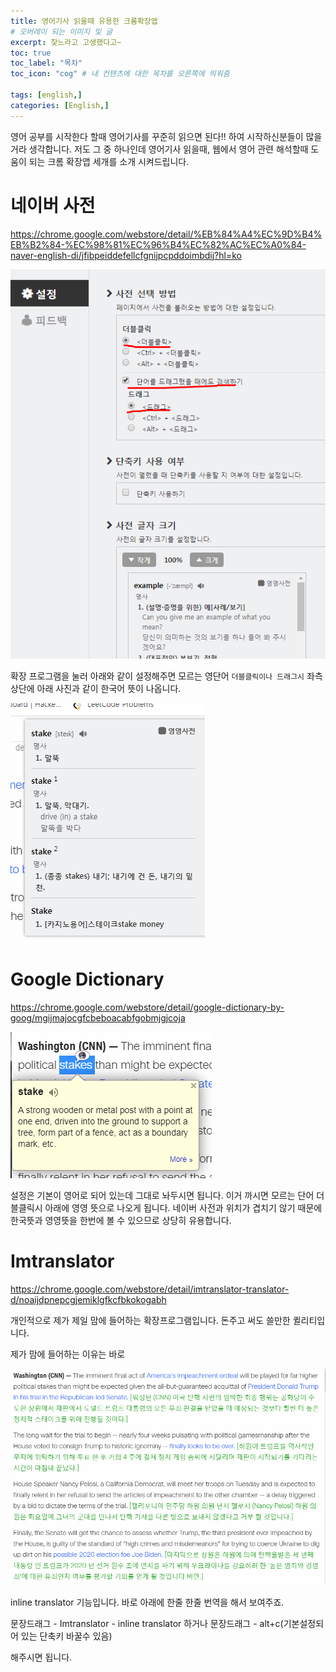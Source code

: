 ```yaml
---
title: 영어기사 읽을때 유용한 크롬확장앱
# 오버레이 되는 이미지 및 글
excerpt: 찾느라고 고생했다고~
toc: true
toc_label: "목차"
toc_icon: "cog" # 내 컨텐츠에 대한 목차를 오른쪽에 띄워줌

tags: [english,]
categories: [English,]
---
```


영어 공부를 시작한다 할때 영어기사를 꾸준히 읽으면 된다!! 하여 시작하신분들이 많을거라 생각합니다. 저도 그 중 하나인데 영어기사 읽을때, 웹에서 영어 관련 해석할때 도움이 되는 크롬 확장앱 세개를 소개 시켜드립니다.

# 네이버 사전
<https://chrome.google.com/webstore/detail/%EB%84%A4%EC%9D%B4%EB%B2%84-%EC%98%81%EC%96%B4%EC%82%AC%EC%A0%84-naver-english-di/jfibpeiddefellcfgnijpcpddoimbdij?hl=ko>

![1.png](../../assets/images/English/영어기사읽을때유용한크롬확장앱/1.png)

확장 프로그램을 눌러 아래와 같이 설정해주면 모르는 영단어 `더블클릭이나 드래그시` 좌측상단에 아래 사진과 같이 한국어 뜻이 나옵니다.

![2.png](../../assets/images/English/영어기사읽을때유용한크롬확장앱/2.png)

# Google Dictionary
<https://chrome.google.com/webstore/detail/google-dictionary-by-goog/mgijmajocgfcbeboacabfgobmjgjcoja>

![3.png](../../assets/images/English/영어기사읽을때유용한크롬확장앱/3.png)

설정은 기본이 영어로 되어 있는데 그대로 놔두시면 됩니다. 이거 까시면 모르는 단어 더블클릭시 아래에 영영 뜻으로 나오게 됩니다. 네이버 사전과 위치가 겹치기 않기 때문에 한국뜻과 영영뜻을 한번에 볼 수 있으므로 상당히 유용합니다.

# Imtranslator
<https://chrome.google.com/webstore/detail/imtranslator-translator-d/noaijdpnepcgjemiklgfkcfbkokogabh>

개인적으로 제가 제일 맘에 들어하는 확장프로그램입니다. 돈주고 써도 쓸만한 퀼리티입니다.

제가 맘에 들어하는 이유는 바로

![4.png](../../assets/images/English/영어기사읽을때유용한크롬확장앱/4.png)

inline translator 기능입니다. 바로 아래에 한줄 한줄 번역을 해서 보여주죠.

문장드래그 - Imtranslator - inline translator 하거나 문장드래그 - alt+c(기본설정되어 있는 단축키 바꿀수 있음)

해주시면 됩니다.